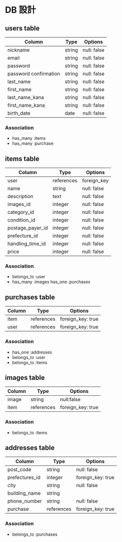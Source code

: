 # DB 設計

## users table

| Column                 | Type                | Options                 |
|------------------------|---------------------|-------------------------|
| nickname               | string              | null: false             |
| email                  | string              | null: false             |
| password               | string              | null: false             |
| password confirmation  | string              | null: false             |
| last_name              | string              | null: false             |
| first_name             | string              | null: false             |
| last_name_kana         | string              | null: false             |
| first_name_kana        | string              | null: false             |
| birth_date             | date                | null: false             |



### Association

* has_many :items
* has_many :purchase

## items table

| Column                 | Type                | Options                 |
|------------------------|---------------------|-------------------------|
| user                   | references          | foreign_key             |
| name                   | string              | null: false             |
| description            | text                | null: false             |
| images_id              | integer             | null: false             |
| category_id            | integer             | null: false             |
| condition_id           | integer             | null: false             |
| postage_payer_id       | integer             | null: false             |
| prefecture_id          | integer             | null: false             |
| handling_time_id       | integer             | null: false             |
| price                  | integer             | null: false             |

### Association

- belongs_to :user
- has_many :images
  has_one :purchases



## purchases table

| Column      | Type       | Options           |
|-------------|------------|-------------------|
| item        | references | foreign_key: true |
| user        | references | foreign_key: true |


### Association

- has_one :addresses
- belongs_to :user
- belongs_to :items


## images table

| Column      | Type       | Options           |
|-------------|------------|-------------------|
| image       | string     | null:false        |
| item        | references | foreign_key: true |


### Association

- belongs_to :items



## addresses table

| Column                 | Type                | Options                 |
|------------------------|---------------------|-------------------------|
| post_code              | string              | null: false             |
| prefectures_id         | integer             | foreign_key: true       |
| city                   | string              | null: false             |
| building_name          | string              |                         |
| phone_number           | string              | null: false             |
| purchase               | references          | foreign_key: true       |




### Association

* belongs_to :purchases
